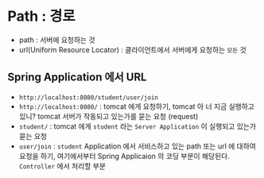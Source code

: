 # Path : 경로
- path : 서버에 요청하는 것
- url(Uniform Resource Locator) : 클라이언트에서 서버에게 요청하는 `모든` 것

## Spring Application 에서 URL
- `http://localhost:8080/student/user/join`
- `http://localhost:8080/` : tomcat 에게 요청하기, tomcat 아 너 지금 실행하고 있니? tomcat 서버가 작동되고 있는가를 묻는 요청 (request)
- `student/` : tomcat 에게 `student` 라는 `Server Application` 이 실행되고 있는가 묻는 요청
- `user/join` : `student` Application 에서 서비스하고 있는 path 또는 url 에 대하여 요청을 하기, 여기에서부터 Spring Applicaion 의 코딩 부분이 해당된다. `Controller` 에서 처리할 부분